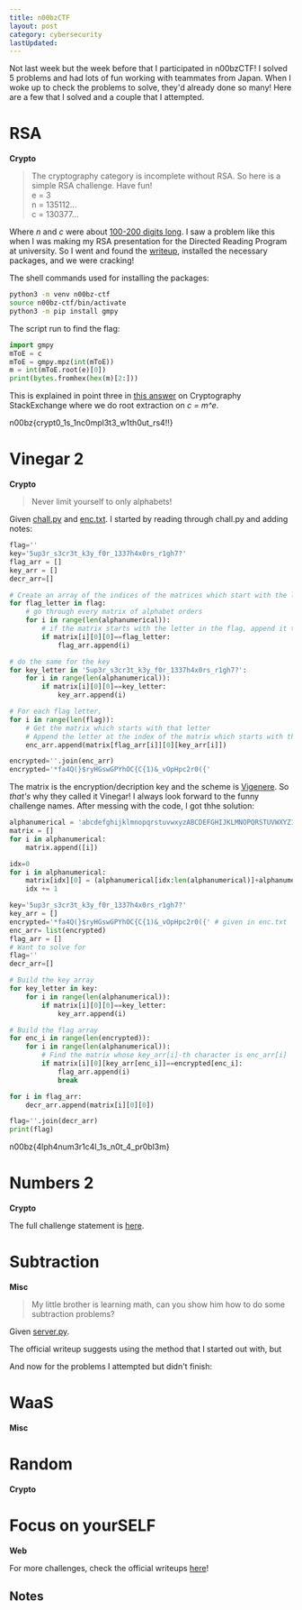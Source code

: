 ```yaml
---
title: n00bzCTF
layout: post
category: cybersecurity
lastUpdated:
---
```


Not last week but the week before that I participated in n00bzCTF! I solved 5
problems and had lots of fun working with teammates from Japan. When I woke up
to check the problems to solve, they'd already done so many! Here are a few that
I solved and a couple that I attempted.

# RSA
**Crypto**

> The cryptography category is incomplete without RSA. So here is a simple RSA challenge. Have fun! <br>
> e = 3 <br>
> n = 135112... <br>
> c = 130377...

Where *n* and *c* were about [100-200 digits long](https://github.com/n00bzUnit3d/n00bzCTF2024-Official-Writeups/blob/main/Crypto/RSA/attachments/encryption.txt). I saw a problem
like this when I was making my RSA presentation for the Directed Reading Program
at university. So I went and found the [writeup](https://github.com/utisss/ctf/tree/ab106a50149827d27e55f81d7691756bc2ce4bb5/2021/ctf-11-05-2021/crypto-textbook-rsa#textbook-rsa),
installed the necessary packages, and we were cracking!

The shell commands used for installing the packages:
```bash
python3 -m venv n00bz-ctf
source n00bz-ctf/bin/activate
python3 -m pip install gmpy
```

The script run to find the flag:
```python
import gmpy
mToE = c
mToE = gmpy.mpz(int(mToE))
m = int(mToE.root(e)[0])
print(bytes.fromhex(hex(m)[2:]))
```

This is explained in point three in [this answer](https://crypto.stackexchange.com/a/20087) on Cryptography StackExchange
where we do root extraction on *c = m^e*.

n00bz{crypt0_1s_1nc0mpl3t3_w1th0ut_rs4!!}

# Vinegar 2
**Crypto**

> Never limit yourself to only alphabets!

Given [chall.py](https://github.com/n00bzUnit3d/n00bzCTF2024-Official-Writeups/blob/main/Crypto/Vinegar2/attachments/chall.py) and [enc.txt](https://github.com/n00bzUnit3d/n00bzCTF2024-Official-Writeups/blob/main/Crypto/Vinegar2/attachments/enc.txt).
I started by reading through chall.py and adding notes:

```python
flag=''
key='5up3r_s3cr3t_k3y_f0r_1337h4x0rs_r1gh7?'
flag_arr = []
key_arr = []
decr_arr=[]

# Create an array of the indices of the matrices which start with the letters in the flag
for flag_letter in flag:
	# go through every matrix of alphabet orders
	for i in range(len(alphanumerical)):
		# if the matrix starts with the letter in the flag, append it to flag_arr
		if matrix[i][0][0]==flag_letter:
			flag_arr.append(i)

# do the same for the key
for key_letter in '5up3r_s3cr3t_k3y_f0r_1337h4x0rs_r1gh7?':
	for i in range(len(alphanumerical)):
		if matrix[i][0][0]==key_letter:
			key_arr.append(i)

# For each flag letter,
for i in range(len(flag)):
	# Get the matrix which starts with that letter
	# Append the letter at the index of the matrix which starts with the corresponding key letter
	enc_arr.append(matrix[flag_arr[i]][0][key_arr[i]])

encrypted=''.join(enc_arr)
encrypted='*fa4Q(}$ryHGswGPYhOC{C{1)&_vOpHpc2r0({'
```

The matrix is the encryption/decription key and the scheme is [Vigenere](https://en.wikipedia.org/wiki/Vigen%C3%A8re_cipher).
So *that's* why they called it Vinegar! I always look forward to the funny
challenge names. After messing with the code, I got thhe solution:

```python
alphanumerical = 'abcdefghijklmnopqrstuvwxyzABCDEFGHIJKLMNOPQRSTUVWXYZ1234567890!@#$%^&*(){}_?'
matrix = []
for i in alphanumerical:
	matrix.append([i])

idx=0
for i in alphanumerical:
	matrix[idx][0] = (alphanumerical[idx:len(alphanumerical)]+alphanumerical[0:idx])
	idx += 1

key='5up3r_s3cr3t_k3y_f0r_1337h4x0rs_r1gh7?'
key_arr = []
encrypted='*fa4Q(}$ryHGswGPYhOC{C{1)&_vOpHpc2r0({' # given in enc.txt
enc_arr= list(encrypted)
flag_arr = []
# Want to solve for
flag=''
decr_arr=[]

# Build the key array
for key_letter in key:
	for i in range(len(alphanumerical)):
		if matrix[i][0][0]==key_letter:
			key_arr.append(i)

# Build the flag array
for enc_i in range(len(encrypted)):
	for i in range(len(alphanumerical)):
		# Find the matrix whose key_arr[i]-th character is enc_arr[i]
		if matrix[i][0][key_arr[enc_i]]==encrypted[enc_i]:
			flag_arr.append(i)
			break

for i in flag_arr:
	decr_arr.append(matrix[i][0][0])

flag=''.join(decr_arr)
print(flag)
```

n00bz{4lph4num3r1c4l_1s_n0t_4_pr0bl3m}

# Numbers 2
**Crypto**

The full challenge statement is [here](https://github.com/n00bzUnit3d/n00bzCTF2024-Official-Writeups/blob/main/Programming/Numbers-2/README.md).

# Subtraction
**Misc**

> My little brother is learning math, can you show him how to do some subtraction problems?

Given [server.py](https://github.com/n00bzUnit3d/n00bzCTF2024-Official-Writeups/blob/main/Misc/Subtraction/attachments/server.py).

The official writeup suggests using the method that I started out with, but 

And now for the problems I attempted but didn't finish:

# WaaS
**Misc**

# Random
**Crypto**

# Focus on yourSELF
**Web**



For more challenges, check the official writeups [here](https://github.com/n00bzUnit3d/n00bzCTF2024-Official-Writeups)!

## Notes
